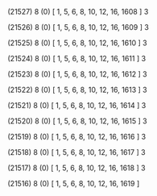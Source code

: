 (21527) 8 (0) [ 1, 5, 6, 8, 10, 12, 16, 1608 ] 3 


(21526) 8 (0) [ 1, 5, 6, 8, 10, 12, 16, 1609 ] 3 


(21525) 8 (0) [ 1, 5, 6, 8, 10, 12, 16, 1610 ] 3 


(21524) 8 (0) [ 1, 5, 6, 8, 10, 12, 16, 1611 ] 3 


(21523) 8 (0) [ 1, 5, 6, 8, 10, 12, 16, 1612 ] 3 


(21522) 8 (0) [ 1, 5, 6, 8, 10, 12, 16, 1613 ] 3 


(21521) 8 (0) [ 1, 5, 6, 8, 10, 12, 16, 1614 ] 3 


(21520) 8 (0) [ 1, 5, 6, 8, 10, 12, 16, 1615 ] 3 


(21519) 8 (0) [ 1, 5, 6, 8, 10, 12, 16, 1616 ] 3 


(21518) 8 (0) [ 1, 5, 6, 8, 10, 12, 16, 1617 ] 3 


(21517) 8 (0) [ 1, 5, 6, 8, 10, 12, 16, 1618 ] 3 


(21516) 8 (0) [ 1, 5, 6, 8, 10, 12, 16, 1619 ]  


